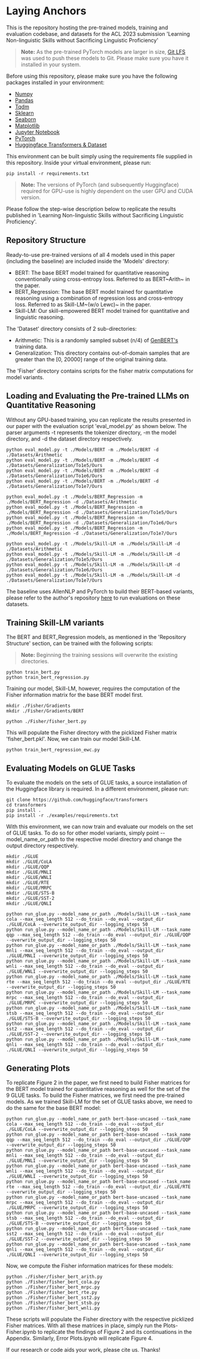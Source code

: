 # Laying Anchors
This is the repository hosting the pre-trained models, training and evaluation codebase, and datasets for the ACL 2023 submission 'Learning Non-linguistic Skills without Sacrificing Linguistic Proficiency'

> **Note:** As the pre-trained PyTorch models are larger in size, [Git LFS](https://git-lfs.github.com/) was used to push these models to Git. Please make sure you have it installed in your system.

Before using this repository, please make sure you have the following packages installed in your environment:
- [Numpy](https://numpy.org/)
- [Pandas](https://pandas.pydata.org/)
- [Tqdm](https://github.com/tqdm/tqdm)
- [Sklearn](https://scikit-learn.org/)
- [Seaborn](https://seaborn.pydata.org/)
- [Matplotlib](https://matplotlib.org/)
- [Jupyter Notebook](https://jupyter.org/)
- [PyTorch](https://pytorch.org/)
- [Huggingface Transformers & Dataset](https://huggingface.co/)

This environment can be built simply using the requirements file supplied in this repository. Inside your virtual environment, please run:


```
pip install -r requirements.txt
```

> **Note:** The versions of PyTorch (and subsequently Huggingface) required for GPU-use is highly dependent on the user GPU and CUDA version.

Please follow the step-wise description below to replicate the results published in 'Learning Non-linguistic Skills without Sacrificing Linguistic Proficiency'.

## Repository Structure
Ready-to-use pre-trained versions of all 4 models used in this paper (including the baseline) are included inside the 'Models' directory:
- BERT: The base BERT model trained for quantitative reasoning conventionally using cross-entropy loss. Referred to as BERT~Arith~ in the paper.
- BERT_Regression: The base BERT model trained for quantitative reasoning using a combination of regression loss and cross-entropy loss. Referred to as Skill-LM~(w/o Lewc)~ in the paper.
- Skill-LM: Our skill-empowered BERT model trained for quantitative and linguistic reasoning. 

The 'Dataset' directory consists of 2 sub-directories:
- Arithmetic: This is a randomly sampled subset (n/4) of [GenBERT's](https://aclanthology.org/2020.acl-main.89/) training data.
- Generalization: This directory contains out-of-domain samples that are greater than the [0, 20000] range of the original training data.

The 'Fisher' directory contains scripts for the fisher matrix computations for model variants.

## Loading and Evaluating the Pre-trained LLMs on Quantitative Reasoning
Without any GPU-based training, you can replicate the results presented in our paper with the evaluation script 'eval_model.py' as shown below. The parser arguments -t represents the tokenizer directory, -m the model directory, and -d the dataset directory respectively.

```
python eval_model.py -t ./Models/BERT -m ./Models/BERT -d ./Datasets/Arithmetic
python eval_model.py -t ./Models/BERT -m ./Models/BERT -d ./Datasets/Generalization/To1e5/Ours
python eval_model.py -t ./Models/BERT -m ./Models/BERT -d ./Datasets/Generalization/To1e6/Ours
python eval_model.py -t ./Models/BERT -m ./Models/BERT -d ./Datasets/Generalization/To1e7/Ours
```

```
python eval_model.py -t ./Models/BERT_Regression -m ./Models/BERT_Regression -d ./Datasets/Arithmetic
python eval_model.py -t ./Models/BERT_Regression -m ./Models/BERT_Regression -d ./Datasets/Generalization/To1e5/Ours
python eval_model.py -t ./Models/BERT_Regression -m ./Models/BERT_Regression -d ./Datasets/Generalization/To1e6/Ours
python eval_model.py -t ./Models/BERT_Regression -m ./Models/BERT_Regression -d ./Datasets/Generalization/To1e7/Ours
```

```
python eval_model.py -t ./Models/Skill-LM -m ./Models/Skill-LM -d ./Datasets/Arithmetic
python eval_model.py -t ./Models/Skill-LM -m ./Models/Skill-LM -d ./Datasets/Generalization/To1e5/Ours
python eval_model.py -t ./Models/Skill-LM -m ./Models/Skill-LM -d ./Datasets/Generalization/To1e6/Ours
python eval_model.py -t ./Models/Skill-LM -m ./Models/Skill-LM -d ./Datasets/Generalization/To1e7/Ours
```

The baseline uses AllenNLP and PyTorch to build their BERT-based variants, please refer to the author's repository [here](https://github.com/ag1988/injecting_numeracy) to run evaluations on these datasets.

## Training Skill-LM variants

The BERT and BERT_Regression models, as mentioned in the 'Repository Structure' section, can be trained with the following scripts:
> **Note:** Beginning the training sessions will overwrite the existing directories.

```
python train_bert.py
python train_bert_regression.py
```

Training our model, Skill-LM, however, requires the computation of the Fisher information matrix for the base BERT model first.

```
mkdir ./Fisher/Gradients
mkdir ./Fisher/Gradients/BERT

python ./Fisher/fisher_bert.py
```

This will populate the Fisher directory with the picklized Fisher matrix 'fisher_bert.pkl'. Now, we can train our model Skill-LM.

```
python train_bert_regression_ewc.py
```

## Evaluating Models on GLUE Tasks

To evaluate the models on the sets of GLUE tasks, a source installation of the Huggingface library is required. In a different environment, please run:

```
git clone https://github.com/huggingface/transformers
cd transformers
pip install .
pip install -r ./examples/requirements.txt
```

With this environment, we can now train and evaluate our models on the set of GLUE tasks. To do so for other model variants, simply point --model_name_or_path to the respective model directory and change the output directory respectively.

```
mkdir ./GLUE
mkdir ./GLUE/CoLA
mkdir ./GLUE/QQP
mkdir ./GLUE/MNLI
mkdir ./GLUE/WNLI
mkdir ./GLUE/RTE
mkdir ./GLUE/MRPC
mkdir ./GLUE/STS-B
mkdir ./GLUE/SST-2
mkdir ./GLUE/QNLI

python run_glue.py --model_name_or_path ./Models/Skill-LM --task_name cola --max_seq_length 512 --do_train --do_eval --output_dir ./GLUE/CoLA --overwrite_output_dir --logging_steps 50
python run_glue.py --model_name_or_path ./Models/Skill-LM --task_name qqp --max_seq_length 512 --do_train --do_eval --output_dir ./GLUE/QQP --overwrite_output_dir --logging_steps 50
python run_glue.py --model_name_or_path ./Models/Skill-LM --task_name mnli --max_seq_length 512 --do_train --do_eval --output_dir ./GLUE/MNLI --overwrite_output_dir --logging_steps 50
python run_glue.py --model_name_or_path ./Models/Skill-LM --task_name wnli --max_seq_length 512 --do_train --do_eval --output_dir ./GLUE/WNLI --overwrite_output_dir --logging_steps 50
python run_glue.py --model_name_or_path ./Models/Skill-LM --task_name rte --max_seq_length 512 --do_train --do_eval --output_dir ./GLUE/RTE --overwrite_output_dir --logging_steps 50
python run_glue.py --model_name_or_path ./Models/Skill-LM --task_name mrpc --max_seq_length 512 --do_train --do_eval --output_dir ./GLUE/MRPC --overwrite_output_dir --logging_steps 50
python run_glue.py --model_name_or_path ./Models/Skill-LM --task_name stsb --max_seq_length 512 --do_train --do_eval --output_dir ./GLUE/STS-B --overwrite_output_dir --logging_steps 50
python run_glue.py --model_name_or_path ./Models/Skill-LM --task_name sst2 --max_seq_length 512 --do_train --do_eval --output_dir ./GLUE/SST-2 --overwrite_output_dir --logging_steps 50
python run_glue.py --model_name_or_path ./Models/Skill-LM --task_name qnli --max_seq_length 512 --do_train --do_eval --output_dir ./GLUE/QNLI --overwrite_output_dir --logging_steps 50
```

## Generating Plots

To replicate Figure 2 in the paper, we first need to build Fisher matrices for the BERT model trained for quantitative reasoning as well for the set of the 9 GLUE tasks. To build the Fisher matrices, we first need the pre-trained models. As we trained Skill-LM for the set of GLUE tasks above, we need to do the same for the base BERT model:

```
python run_glue.py --model_name_or_path bert-base-uncased --task_name cola --max_seq_length 512 --do_train --do_eval --output_dir ./GLUE/CoLA --overwrite_output_dir --logging_steps 50
python run_glue.py --model_name_or_path bert-base-uncased --task_name qqp --max_seq_length 512 --do_train --do_eval --output_dir ./GLUE/QQP --overwrite_output_dir --logging_steps 50
python run_glue.py --model_name_or_path bert-base-uncased --task_name mnli --max_seq_length 512 --do_train --do_eval --output_dir ./GLUE/MNLI --overwrite_output_dir --logging_steps 50
python run_glue.py --model_name_or_path bert-base-uncased --task_name wnli --max_seq_length 512 --do_train --do_eval --output_dir ./GLUE/WNLI --overwrite_output_dir --logging_steps 50
python run_glue.py --model_name_or_path bert-base-uncased --task_name rte --max_seq_length 512 --do_train --do_eval --output_dir ./GLUE/RTE --overwrite_output_dir --logging_steps 50
python run_glue.py --model_name_or_path bert-base-uncased --task_name mrpc --max_seq_length 512 --do_train --do_eval --output_dir ./GLUE/MRPC --overwrite_output_dir --logging_steps 50
python run_glue.py --model_name_or_path bert-base-uncased --task_name stsb --max_seq_length 512 --do_train --do_eval --output_dir ./GLUE/STS-B --overwrite_output_dir --logging_steps 50
python run_glue.py --model_name_or_path bert-base-uncased --task_name sst2 --max_seq_length 512 --do_train --do_eval --output_dir ./GLUE/SST-2 --overwrite_output_dir --logging_steps 50
python run_glue.py --model_name_or_path bert-base-uncased --task_name qnli --max_seq_length 512 --do_train --do_eval --output_dir ./GLUE/QNLI --overwrite_output_dir --logging_steps 50
```
Now, we compute the Fisher information matrices for these models:

```
python ./Fisher/fisher_bert_arith.py
python ./Fisher/fisher_bert_cola.py
python ./Fisher/fisher_bert_mrpc.py
python ./Fisher/fisher_bert_rte.py
python ./Fisher/fisher_bert_sst2.py
python ./Fisher/fisher_bert_stsb.py
python ./Fisher/fisher_bert_wnli.py
```

These scripts will populate the Fisher directory with the respective picklized Fisher matrices. With all these matrices in place, simply run the Plots-Fisher.ipynb to replicate the findings of Figure 2 and its continuations in the Appendix. Similarly, Error Plots.ipynb will replicate Figure 4.

If our research or code aids your work, please cite us. Thanks!
